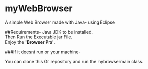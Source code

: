 # myWebBrowser
A simple Web Browser made with Java- using Eclipse 

##Requirements- 
Java JDK to be installed. <br>
Then Run the Executable jar File. <br>
Enjoy the <b> 'Browser Pro'</b>. <br>

###If it doesnt run on your machine- 

You can clone this Git repository and run the mybrowsermain class. 
